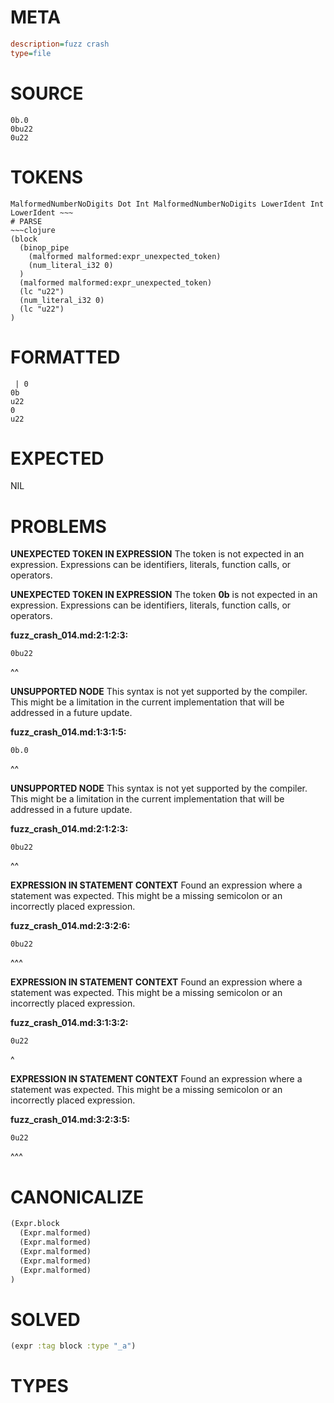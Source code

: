# META
~~~ini
description=fuzz crash
type=file
~~~
# SOURCE
~~~roc
0b.0
0bu22
0u22
~~~
# TOKENS
~~~text
MalformedNumberNoDigits Dot Int MalformedNumberNoDigits LowerIdent Int LowerIdent ~~~
# PARSE
~~~clojure
(block
  (binop_pipe
    (malformed malformed:expr_unexpected_token)
    (num_literal_i32 0)
  )
  (malformed malformed:expr_unexpected_token)
  (lc "u22")
  (num_literal_i32 0)
  (lc "u22")
)
~~~
# FORMATTED
~~~roc
 | 0
0b
u22
0
u22
~~~
# EXPECTED
NIL
# PROBLEMS
**UNEXPECTED TOKEN IN EXPRESSION**
The token **<unknown>** is not expected in an expression.
Expressions can be identifiers, literals, function calls, or operators.



**UNEXPECTED TOKEN IN EXPRESSION**
The token **0b** is not expected in an expression.
Expressions can be identifiers, literals, function calls, or operators.

**fuzz_crash_014.md:2:1:2:3:**
```roc
0bu22
```
^^


**UNSUPPORTED NODE**
This syntax is not yet supported by the compiler.
This might be a limitation in the current implementation that will be addressed in a future update.

**fuzz_crash_014.md:1:3:1:5:**
```roc
0b.0
```
  ^^


**UNSUPPORTED NODE**
This syntax is not yet supported by the compiler.
This might be a limitation in the current implementation that will be addressed in a future update.

**fuzz_crash_014.md:2:1:2:3:**
```roc
0bu22
```
^^


**EXPRESSION IN STATEMENT CONTEXT**
Found an expression where a statement was expected.
This might be a missing semicolon or an incorrectly placed expression.

**fuzz_crash_014.md:2:3:2:6:**
```roc
0bu22
```
  ^^^


**EXPRESSION IN STATEMENT CONTEXT**
Found an expression where a statement was expected.
This might be a missing semicolon or an incorrectly placed expression.

**fuzz_crash_014.md:3:1:3:2:**
```roc
0u22
```
^


**EXPRESSION IN STATEMENT CONTEXT**
Found an expression where a statement was expected.
This might be a missing semicolon or an incorrectly placed expression.

**fuzz_crash_014.md:3:2:3:5:**
```roc
0u22
```
 ^^^


# CANONICALIZE
~~~clojure
(Expr.block
  (Expr.malformed)
  (Expr.malformed)
  (Expr.malformed)
  (Expr.malformed)
  (Expr.malformed)
)
~~~
# SOLVED
~~~clojure
(expr :tag block :type "_a")
~~~
# TYPES
~~~roc
~~~
